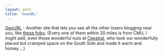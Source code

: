```yaml
---
layout: post
title: "GeoURL"
---
```




<a href="http://geourl.org/">GeoURL</a> - Another site that lets you see all the other losers blogging near you, like <a href="http://geourl.org/near/?p=http%3A%2F%2Fwww.cwinters.com%2F">these folks</a>. (Every one of them within 20 miles is from CMU, I might add, even those wonderful nuts at <a href="http://www.cepstral.com/">Cepstral</a>, who took our wonderfully placed but cramped space on the South Side and made it warm and homey....)


